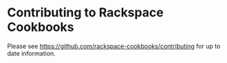 # Contributing to Rackspace Cookbooks

Please see https://github.com/rackspace-cookbooks/contributing for up to date information.

